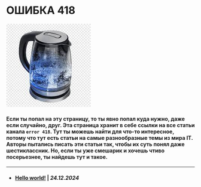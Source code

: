 # ОШИБКА 418

![Описание изображения](icon.jpg)

#### Если ты попал на эту страницу, то ты явно попал куда нужно, даже если случайно, друг. Эта страница хранит в себе ссылки на все статьи канала `error 418`. Тут ты можешь найти для что-то интересное, потому что тут есть статьи на самые разнообразные темы из мира IT. Авторы пытались писать эти статьи так, чтобы их суть понял даже шестиклассник. Но, если ты уже смешарик и хочешь чтиво посерьезнее, ты найдешь тут и такое.
---

* #### [Hello world!](articles/Hello_world.md) | *24.12.2024*
